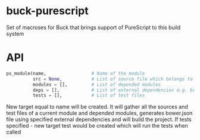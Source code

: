 # buck-purescript
Set of macroses for Buck that brings support of PureScript to this build system

# API

``` python
ps_module(name,                 # Name of the module
          src = None,           # List of source file which belongs to the module
          modules = [],         # List of depended modules
          deps = [],            # List of external dependencies e.g. bower links
          tests = [],           # List of test files
```

New target equal to name will be created. It will gather all the sources and test files of a current module and depended modules, generates bower.json file using specified external dependencies and will build the project. If tests specified - new target test would be created which will run the tests when called

